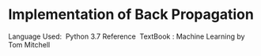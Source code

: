 # Implementation of Back Propagation
Language Used: ​ Python 3.7
Reference​ ​ TextBook​ : Machine Learning by Tom Mitchell
